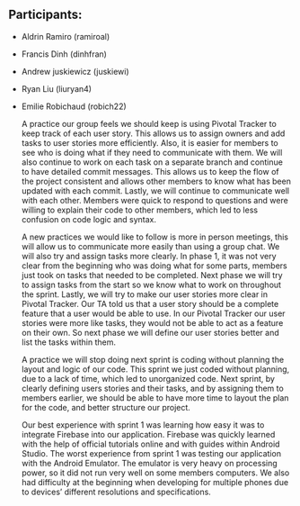 ## Participants:

- Aldrin Ramiro (ramiroal)
- Francis Dinh (dinhfran)
- Andrew juskiewicz (juskiewi)
- Ryan Liu (liuryan4)
- Emilie Robichaud (robich22)

	A practice our group feels we should keep is using Pivotal Tracker to keep track of each user story. This allows us to assign owners and add tasks to user stories more efficiently. Also, it is easier for members to see who is doing what if they need to communicate with them. We will also continue to work on each task on a separate branch and continue to have detailed commit messages. This allows us to keep the flow of the project consistent and allows other members to know what has been updated with each commit. Lastly, we will continue to communicate well with each other. Members were quick to respond to questions and were willing to explain their code to other members, which led to less confusion on code logic and syntax.

	A new practices we would like to follow is more in person meetings, this will allow us to communicate more easily than using a group chat. We will also try and assign tasks more clearly. In phase 1, it was not very clear from the beginning who was doing what for some parts, members just took on tasks that needed to be completed. Next phase we will try to assign tasks from the start so we know what to work on throughout the sprint. Lastly, we will try to make our user stories more clear in Pivotal Tracker. Our TA told us that a user story should be a complete feature that a user would be able to use. In our Pivotal Tracker our user stories were more like tasks, they would not be able to act as a feature on their own. So next phase we will define our user stories better and list the tasks within them.

	A practice we will stop doing next sprint is coding without planning the layout and logic of our code. This sprint we just coded without planning, due to a lack of time, which led to unorganized code. Next sprint, by clearly defining users stories and their tasks, and by assigning them to members earlier, we should be able to have more time to layout the plan for the code, and better structure our project.

	Our best experience with sprint 1 was learning how easy it was to integrate Firebase into our application. Firebase was quickly learned with the help of official tutorials online and with guides within Android Studio. The worst experience from sprint 1 was testing our application with the Android Emulator. The emulator is very heavy on processing power, so it did not run very well on some members computers. We also had difficulty at the beginning when developing for multiple phones due to devices’ different resolutions and specifications.


